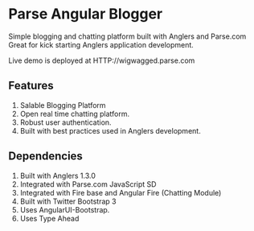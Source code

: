 Parse Angular Blogger
==============

Simple blogging and chatting platform built with Anglers and Parse.com
Great for kick starting Anglers application development.

Live demo is deployed at HTTP://wigwagged.parse.com

Features
--------
1. Salable Blogging Platform
2. Open real time chatting platform.
3. Robust user authentication.
4. Built with best practices used in Anglers development.

Dependencies
------------
1. Built with Anglers 1.3.0
2. Integrated with Parse.com JavaScript SD
3. Integrated with Fire base and Angular Fire (Chatting Module)
4. Built with Twitter Bootstrap 3
5. Uses AngularUI-Bootstrap.
6. Uses Type Ahead
